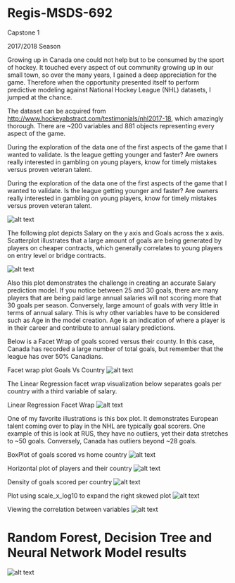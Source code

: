 # Regis-MSDS-692
Capstone 1

2017/2018 Season

Growing up in Canada one could not help but to be consumed by the sport of hockey.  It touched every aspect of out community growing up in our small town, so over the many years, I gained a deep appreciation for the game.  Therefore when the opportunity presented itself to perform predictive modeling against National Hockey League (NHL) datasets, I jumped at the chance. 

The dataset can be acquired from http://www.hockeyabstract.com/testimonials/nhl2017-18, which amazingly thorough.  There are  ~200 variables and 881 objects representing every aspect of the game. 

During the exploration of the data one of the first aspects of the game that I wanted to validate.  Is the league getting younger and faster?  Are owners really interested in gambling on young players, know for timely mistakes versus proven veteran talent.  

During the exploration of the data one of the first aspects of the game that I wanted to validate.  Is the league getting younger and faster?  Are owners really interested in gambling on young players, know for timely mistakes versus proven veteran talent.  

![alt text](https://github.com/smichael14/Regis-MSDS-692/blob/master/Histogram_age.png)


The following plot depicts Salary on the y axis and Goals across the x axis.  Scatterplot illustrates that a large amount of goals are being generated by players on cheaper contracts, which generally correlates to young players on entry level or bridge contracts. 

![alt text](https://github.com/smichael14/Regis-MSDS-692/blob/master/grtr_than_25_goals.png)


Also this plot demonstrates the challenge in creating an accurate Salary prediction model.  If you notice between 25 and 30 goals, there are many players that are being paid large annual salaries will not scoring more that 30 goals per season.  Conversely, large amount of goals with very little in terms of annual salary.  This is why other variables have to be considered such as Age in the model creation.  Age is an indication of where a player is in their career and contribute to annual salary predictions.



Below is a Facet Wrap of goals scored versus their county.  In this case, Canada has recorded a large number of total goals, but remember that the league has over 50% Canadians. 

Facet wrap plot Goals Vs Country
![alt text](https://github.com/smichael14/Regis-MSDS-692/blob/master/Facet_wrap_g_cnty.png)

The Linear Regression facet wrap visualization below separates goals per country with a third variable of salary.   

Linear Regression Facet Wrap
![alt text](https://github.com/smichael14/Regis-MSDS-692/blob/master/g_cntry.png)


One of my favorite illustrations is this box plot.  It demonstrates European talent coming over to play in the NHL are typically goal scorers.  One example of this is look at RUS, they have no outliers, yet their data stretches to ~50 goals.  Conversely, Canada has outliers beyond ~28 goals.

BoxPlot of goals scored vs home country
![alt text](https://github.com/smichael14/Regis-MSDS-692/blob/master/box_g_cnty.png)

Horizontal plot of players and their country
![alt text](https://github.com/smichael14/Regis-MSDS-692/blob/master/Players_cnty.png)

Density of goals scored per country
![alt text](https://github.com/smichael14/Regis-MSDS-692/blob/master/density.png)

Plot using scale_x_log10 to expand the right skewed plot
![alt text](https://github.com/smichael14/Regis-MSDS-692/blob/master/TOI_g.png)

Viewing the correlation between variables
![alt text](https://github.com/smichael14/Regis-MSDS-692/blob/master/corr.png)


# Random Forest, Decision Tree and Neural Network Model results

![alt text](https://github.com/smichael14/Regis-MSDS-692/blob/master/results.png)



